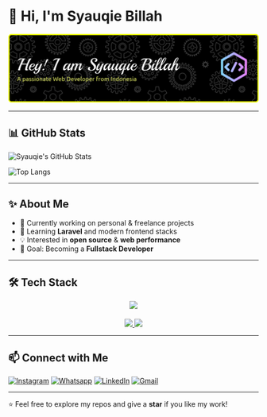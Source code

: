 # 👋 Hi, I'm Syauqie Billah

![Syauqie Billah](img/github-header-banner.png)

---


## 📊 GitHub Stats

![Syauqie's GitHub Stats](https://github-readme-stats.vercel.app/api?username=syauqie13&show_icons=true&theme=tokyonight)

![Top Langs](https://github-readme-stats.vercel.app/api/top-langs/?username=syauqie13&layout=compact&theme=tokyonight)

---

## ✨ About Me

- 🔭 Currently working on personal & freelance projects
- 🌱 Learning **Laravel** and modern frontend stacks
- 💡 Interested in **open source** & **web performance**
- 🎯 Goal: Becoming a **Fullstack Developer**

---


## 🛠️ Tech Stack

<p align="center">
  <a href="https://skillicons.dev">
    <img src="https://skillicons.dev/icons?i=git,js,html,css,nodejs,github,laravel,tailwind,php,bootstrap" />
    <br>
    <br>
<img src="https://img.shields.io/badge/Node%20js-339933?style=for-the-badge&logo=nodedotjs&logoColor=white" />
<img src="https://img.shields.io/badge/ChatGPT-74aa9c?style=for-the-badge&logo=openai&logoColor=white" />
  </a>
</p>

---

## 📫 Connect with Me

<!-- - 📧 Email: [qiecoding@gmail.com](mailto:qiecoding@gmail.com)  -->

<p align="center">
  
[![Instagram](https://img.shields.io/badge/Instagram-E4405F?style=for-the-badge&logo=instagram&logoColor=white)](https://www.instagram.com/syauqiebillah_) [![Whatsapp](https://img.shields.io/badge/WhatsApp-25D366?style=for-the-badge&logo=WhatsApp&logoColor=white)](https://wa.me/6285973789395) [![LinkedIn](https://img.shields.io/badge/LinkedIn-0A66C2?style=for-the-badge&logo=linkedin&logoColor=white)](https://www.linkedin.com/in/syauqie-billah/) [![Gmail](https://img.shields.io/badge/Gmail-D14836?style=for-the-badge&logo=gmail&logoColor=white)](mailto:qiecoding@gmail.com)
</p>


<!-- - 💼 LinkedIn: [syauqie billah](www.linkedin.com/in/syauqie-billah)   -->

---

⭐ Feel free to explore my repos and give a **star** if you like my work!
